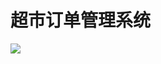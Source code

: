 # 超市订单管理系统

![](https://gitee.com/mario517/image/raw/master/csdn/2cdceab2287b5e78be2e2f523ead60d4.png)